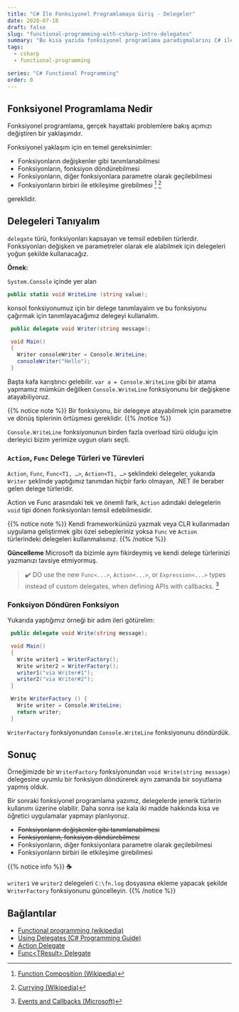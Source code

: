 ```yaml
---
title: "C# İle Fonksiyonel Programlamaya Giriş - Delegeler"
date: 2020-07-18
draft: false
slug: "functional-programming-with-csharp-intro-delegates"
summary: "Bu kısa yazıda fonksiyonel programlama paradigmalarını C# ile uygulayabilmek için `delegate` türlerini tanıyıp kullanacağız"
tags:
  - csharp
  - functional-programming

series: "C# Functional Programming"
order: 0
---
```


## Fonksiyonel Programlama Nedir

Fonksiyonel programlama, gerçek hayattaki problemlere bakış açımızı değiştiren
bir yaklaşımdır.

Fonksiyonel yaklaşım için en temel gereksinimler:

- Fonksiyonların değişkenler gibi tanımlanabilmesi
- Fonksiyonların, fonksiyon döndürebilmesi
- Fonksiyonların, diğer fonksiyonlara parametre olarak geçilebilmesi
- Fonksiyonların birbiri ile etkileşime girebilmesi [^composing] [^currying]

gereklidir.

## Delegeleri Tanıyalım

`delegate` türü, fonksiyonları kapsayan ve temsil edebilen türlerdir.
Fonksiyonları değişken ve parametreler olarak ele alabilmek için delegeleri yoğun
şekilde kullanacağız.

**Örnek:**

`System.Console` içinde yer alan 

```csharp
public static void WriteLine (string value);
``` 

konsol fonksiyonumuz için bir delege
tanımlayalım ve bu fonksiyonu çağırmak için tanımlayacağımız delegeyi kullanalım.

```csharp
 public delegate void Writer(string message);

 void Main()
 {
   Writer consoleWriter = Console.WriteLine;
   consoleWriter("Hello");
 }
```

Başta kafa karıştırıcı gelebilir. `var a = Console.WriteLine` gibi bir atama
yapmamız mümkün değilken `Console.WriteLine` fonksiyonunu bir değişkene
atayabiliyoruz.

{{% notice note %}}
Bir fonksiyonu, bir delegeye atayabilmek için parametre ve dönüş tiplerinin
örtüşmesi gereklidir.
{{% /notice %}}

`Console.WriteLine` fonksiyonunun birden fazla overload türü olduğu için
derleyici bizim yerimize uygun olanı seçti.

### `Action`, `Func` Delege Türleri ve Türevleri

`Action`, `Func`, `Func<T1, …>`, `Action<T1, …>` şeklindeki delegeler,
yukarıda `Writer` şeklinde yaptığımız tanımdan hiçbir farkı olmayan, .NET ile
beraber gelen delege türleridir.

Action ve Func arasındaki tek ve önemli fark, `Action` adındaki delegelerin
`void` tipi dönen fonksiyonları temsil edebilmesidir.

{{% notice note %}}
Kendi frameworkünüzü yazmak veya CLR kullanmadan uygulama geliştirmek gibi özel
sebepleriniz yoksa `Func` ve `Action` türlerindeki delegeleri kullanmalısınız.
{{% /notice %}}

**Güncelleme**
Microsoft da bizimle aynı fikirdeymiş ve kendi delege türlerinizi yazmanızı
tavsiye etmiyormuş.

> ✔️ DO use the new `Func<...>`, `Action<...>`, or `Expression<...>` types
> instead of custom delegates, when defining APIs with callbacks.
> [^do-not-use-custom-delegates]

### Fonksiyon Döndüren Fonksiyon

Yukarıda yaptığımız örneği bir adım ileri götürelim:

```csharp
 public delegate void Write(string message);

 void Main()
 {
   Write writer1 = WriterFactory();
   Write writer2 = WriterFactory();
   writer1("via Writer#1");
   writer2("via Writer#2");
 }

 Write WriterFactory () {
   Write writer = Console.WriteLine;
   return writer;
 }
```

`WriterFactory` fonksiyonundan `Console.WriteLine` fonksiyonunu döndürdük.

## Sonuç

Örneğimizde bir `WriterFactory` fonksiyonundan `void Write(string message)`
delegesine uyumlu bir fonksiyon döndürerek aynı zamanda bir soyutlama yapmış
olduk.

Bir sonraki fonksiyonel programlama yazımız, delegelerde jenerik türlerin
kullanımı üzerine olabilir. Daha sonra ise kala iki madde hakkında kısa ve
öğretici uygulamalar yapmayı planlıyoruz.

- ~~Fonksiyonların değişkenler gibi tanımlanabilmesi~~
- ~~Fonksiyonların, fonksiyon döndürebilmesi~~
- Fonksiyonların, diğer fonksiyonlara parametre olarak geçilebilmesi
- Fonksiyonların birbiri ile etkileşime girebilmesi

{{% notice info %}}
**☕**

`writer1` ve `writer2` delegeleri  `C:\fn.log` dosyasına ekleme yapacak şekilde
`WriterFactory` fonksiyonunu güncelleyin.
{{% /notice %}}

## Bağlantılar

- [Functional programming (wikipedia)](https://en.wikipedia.org/wiki/Functional_programming)
- [Using Delegates (C# Programming Guide)
](https://docs.microsoft.com/en-us/dotnet/csharp/programming-guide/delegates/using-delegates)
- [Action Delegate](https://docs.microsoft.com/en-us/dotnet/api/system.action)
- [Func\<TResult> Delegate](https://docs.microsoft.com/en-us/dotnet/api/system.func-1)

[^composing]: [Function Composition (Wikipedia)](https://en.wikipedia.org/wiki/Function_composition)
[^currying]: [Currying (Wikipedia)](https://en.wikipedia.org/wiki/Currying)
[^do-not-use-custom-delegates]: [Events and Callbacks (Microsoft)](https://docs.microsoft.com/en-us/dotnet/standard/design-guidelines/events-and-callbacks)